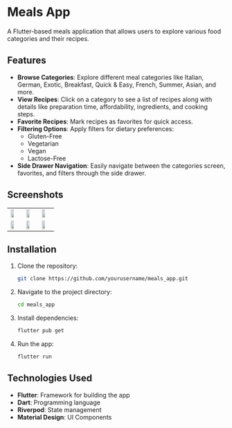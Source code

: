 # Meals App

A Flutter-based meals application that allows users to explore various food categories and their recipes.

## Features

- **Browse Categories**: Explore different meal categories like Italian, German, Exotic, Breakfast, Quick & Easy, French, Summer, Asian, and more.
- **View Recipes**: Click on a category to see a list of recipes along with details like preparation time, affordability, ingredients, and cooking steps.
- **Favorite Recipes**: Mark recipes as favorites for quick access.
- **Filtering Options**: Apply filters for dietary preferences:
  - Gluten-Free
  - Vegetarian
  - Vegan
  - Lactose-Free
- **Side Drawer Navigation**: Easily navigate between the categories screen, favorites, and filters through the side drawer.

## Screenshots
<table>
  <tr>
    <td><img src="https://github.com/user-attachments/assets/e4209c11-f9ba-400c-a263-e88a70155cc2" width="60%"></td>
    <td><img src="https://github.com/user-attachments/assets/a608ebc0-a144-4fe2-85ab-a340b7ecc9bf" width="60%"></td>
    <td><img src="https://github.com/user-attachments/assets/07d1a978-231b-4eb8-a365-3cd3b0adb5f4" width="60%"></td>
  </tr>
  <tr>
    <td><img src="https://github.com/user-attachments/assets/6f36193d-efcf-4eb3-b409-ba5beb52a0ea" width="60%"></td>
    <td><img src="https://github.com/user-attachments/assets/4789ddc3-6b38-4e06-a48d-64d1f33cd8e9" width="60%"></td>
    <td><img src="https://github.com/user-attachments/assets/8d31865a-5373-463d-9073-bb0ac82647f4" width="60%"></td>
  </tr>
</table>


## Installation

1. Clone the repository:
   ```sh
   git clone https://github.com/yourusername/meals_app.git
   ```
2. Navigate to the project directory:
   ```sh
   cd meals_app
   ```
3. Install dependencies:
   ```sh
   flutter pub get
   ```
4. Run the app:
   ```sh
   flutter run
   ```

## Technologies Used

- **Flutter**: Framework for building the app
- **Dart**: Programming language
- **Riverpod**: State management
- **Material Design**: UI Components


